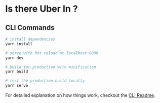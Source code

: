 # Is there Uber In ?

## CLI Commands

``` bash
# install dependencies
yarn install

# serve with hot reload at localhost:8080
yarn dev

# build for production with minification
yarn build

# test the production build locally
yarn serve
```

For detailed explanation on how things work, checkout the [CLI Readme](https://github.com/developit/preact-cli/blob/master/README.md).